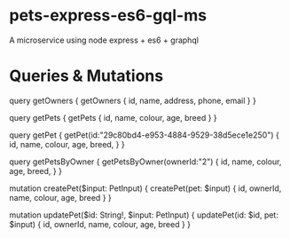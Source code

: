# pets-express-es6-gql-ms
A microservice using node express + es6 + graphql

# Queries & Mutations
query getOwners {
  getOwners {
    id,
    name,
    address,
    phone,
    email
  }
}

query getPets {
  getPets {
    id,
    name,
    colour,
    age,
    breed
  }
}

query getPet {
  getPet(id:"29c80bd4-e953-4884-9529-38d5ece1e250") {
    id,
    name,
    colour,
    age,
    breed,
  }
}

query getPetsByOwner {
  getPetsByOwner(ownerId:"2") {
    id,
    name,
    colour,
    age,
    breed,
  }
}

mutation createPet($input: PetInput) {
  createPet(pet: $input) {
    id,
    ownerId,
    name,
    colour,
    age,
    breed
  }
} 

mutation updatePet($id: String!, $input: PetInput) {
  updatePet(id: $id, pet: $input) {
    id,
    ownerId,
    name,
    colour,
    age,
    breed
  }
} 